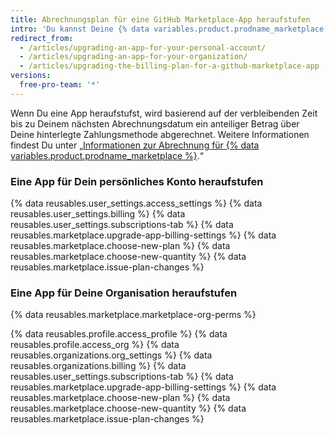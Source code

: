 ```yaml
---
title: Abrechnungsplan für eine GitHub Marketplace-App heraufstufen
intro: 'Du kannst Deine {% data variables.product.prodname_marketplace %}-App jederzeit auf einen anderen Plan heraufstufen.'
redirect_from:
  - /articles/upgrading-an-app-for-your-personal-account/
  - /articles/upgrading-an-app-for-your-organization/
  - /articles/upgrading-the-billing-plan-for-a-github-marketplace-app
versions:
  free-pro-team: '*'
---
```


Wenn Du eine App heraufstufst, wird basierend auf der verbleibenden Zeit bis zu Deinem nächsten Abrechnungsdatum ein anteiliger Betrag über Deine hinterlegte Zahlungsmethode abgerechnet. Weitere Informationen findest Du unter „[Informationen zur Abrechnung für {% data variables.product.prodname_marketplace %}](/articles/about-billing-for-github-marketplace).“

### Eine App für Dein persönliches Konto heraufstufen

{% data reusables.user_settings.access_settings %}
{% data reusables.user_settings.billing %}
{% data reusables.user_settings.subscriptions-tab %}
{% data reusables.marketplace.upgrade-app-billing-settings %}
{% data reusables.marketplace.choose-new-plan %}
{% data reusables.marketplace.choose-new-quantity %}
{% data reusables.marketplace.issue-plan-changes %}

### Eine App für Deine Organisation heraufstufen

{% data reusables.marketplace.marketplace-org-perms %}

{% data reusables.profile.access_profile %}
{% data reusables.profile.access_org %}
{% data reusables.organizations.org_settings %}
{% data reusables.organizations.billing %}
{% data reusables.user_settings.subscriptions-tab %}
{% data reusables.marketplace.upgrade-app-billing-settings %}
{% data reusables.marketplace.choose-new-plan %}
{% data reusables.marketplace.choose-new-quantity %}
{% data reusables.marketplace.issue-plan-changes %}
